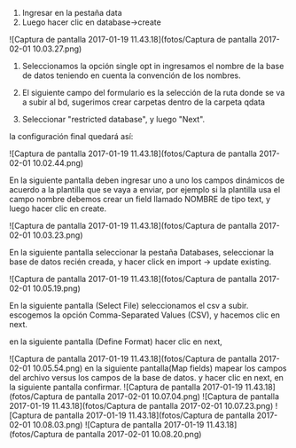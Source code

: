 
1. Ingresar en la pestaña data
2. Luego hacer clic en database->create

![Captura de pantalla 2017-01-19 11.43.18](fotos/Captura de pantalla 2017-02-01 10.03.27.png)

1. Seleccionamos la opción single opt in ingresamos el nombre de la base de datos teniendo en cuenta la convención de los nombres.

2. El siguiente campo del formulario es la selección de la ruta donde se va a subir al bd,  sugerimos crear carpetas dentro de la carpeta qdata

3. Seleccionar "restricted database", y luego "Next".

la configuración final quedará así:

![Captura de pantalla 2017-01-19 11.43.18](fotos/Captura de pantalla 2017-02-01 10.02.44.png)

En la siguiente pantalla deben ingresar uno a uno los campos dinámicos de acuerdo a la plantilla que se vaya a enviar, por ejemplo si la plantilla usa el campo nombre debemos crear un field llamado NOMBRE  de tipo text, y luego hacer clic en create.

![Captura de pantalla 2017-01-19 11.43.18](fotos/Captura de pantalla 2017-02-01 10.03.23.png)

En la siguiente pantalla  seleccionar la pestaña Databases, seleccionar la base de datos recién creada, y hacer click en  import -> update existing.

![Captura de pantalla 2017-01-19 11.43.18](fotos/Captura de pantalla 2017-02-01 10.05.19.png)

En la siguiente pantalla (Select File) seleccionamos el csv a subir. escogemos la opción Comma-Separated Values (CSV),  y hacemos clic en next. 

en la siguiente pantalla (Define Format) hacer clic en next, 

![Captura de pantalla 2017-01-19 11.43.18](fotos/Captura de pantalla 2017-02-01 10.05.54.png)
en la siguiente pantalla(Map fields) mapear los campos del archivo versus los campos de la base de datos. y hacer clic en next, en la siguiente pantalla confirmar.
![Captura de pantalla 2017-01-19 11.43.18](fotos/Captura de pantalla 2017-02-01 10.07.04.png)
![Captura de pantalla 2017-01-19 11.43.18](fotos/Captura de pantalla 2017-02-01 10.07.23.png)
![Captura de pantalla 2017-01-19 11.43.18](fotos/Captura de pantalla 2017-02-01 10.08.03.png)
![Captura de pantalla 2017-01-19 11.43.18](fotos/Captura de pantalla 2017-02-01 10.08.20.png)
